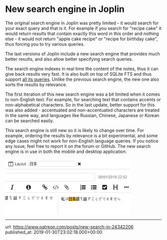 # New search engine in Joplin

The original search engine in Joplin was pretty limited - it would search for your exact query and that is it. For example if you search for "recipe cake" it would return results that contain exactly this word in this order and nothing else - it would not return "apple cake recipe" or "recipe for birthday cake", thus forcing you to try various queries.

The last versions of Joplin include a new search engine that provides much better results, and also allow better specifying search queries.

The search engine indexes in real time the content of the notes, thus it can give back results very fast. It is also built on top of SQLite FTS and thus support [all its queries](https://joplinapp.org/help/#searching). Unlike the previous search engine, the new one also sorts the results by relevance.

The first iteration of this new search engine was a bit limited when it comes to non-English text. For example, for searching text that contains accents or non-alphabetical characters. So in the last update, better support for this was also added - accentuated and non-accentuated characters are treated in the same way, and languages like Russian, Chinese, Japanese or Korean can be searched easily.

This search engine is still new so it is likely to change over time. For example, ordering the results by relevance is a bit experimental, and some edge cases might not work for non-English language queries. If you notice any issue, feel free to report it on the forum or GitHub. The new search engine is in use in both the mobile and desktop application. 

![](images/20190130-230218_0.png)

* * *

url: https://www.patreon.com/posts/new-search-in-24342206
published_at: 2019-01-30T23:02:18.000+00:00